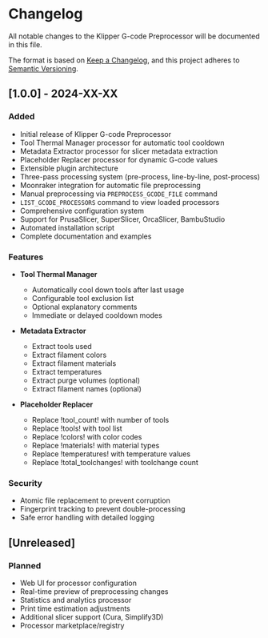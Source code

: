 # Changelog

All notable changes to the Klipper G-code Preprocessor will be documented in this file.

The format is based on [Keep a Changelog](https://keepachangelog.com/en/1.0.0/),
and this project adheres to [Semantic Versioning](https://semver.org/spec/v2.0.0.html).

## [1.0.0] - 2024-XX-XX

### Added
- Initial release of Klipper G-code Preprocessor
- Tool Thermal Manager processor for automatic tool cooldown
- Metadata Extractor processor for slicer metadata extraction
- Placeholder Replacer processor for dynamic G-code values
- Extensible plugin architecture
- Three-pass processing system (pre-process, line-by-line, post-process)
- Moonraker integration for automatic file preprocessing
- Manual preprocessing via `PREPROCESS_GCODE_FILE` command
- `LIST_GCODE_PROCESSORS` command to view loaded processors
- Comprehensive configuration system
- Support for PrusaSlicer, SuperSlicer, OrcaSlicer, BambuStudio
- Automated installation script
- Complete documentation and examples

### Features
- **Tool Thermal Manager**
  - Automatically cool down tools after last usage
  - Configurable tool exclusion list
  - Optional explanatory comments
  - Immediate or delayed cooldown modes

- **Metadata Extractor**
  - Extract tools used
  - Extract filament colors
  - Extract filament materials
  - Extract temperatures
  - Extract purge volumes (optional)
  - Extract filament names (optional)

- **Placeholder Replacer**
  - Replace !tool_count! with number of tools
  - Replace !tools! with tool list
  - Replace !colors! with color codes
  - Replace !materials! with material types
  - Replace !temperatures! with temperature values
  - Replace !total_toolchanges! with toolchange count

### Security
- Atomic file replacement to prevent corruption
- Fingerprint tracking to prevent double-processing
- Safe error handling with detailed logging

## [Unreleased]

### Planned
- Web UI for processor configuration
- Real-time preview of preprocessing changes
- Statistics and analytics processor
- Print time estimation adjustments
- Additional slicer support (Cura, Simplify3D)
- Processor marketplace/registry
